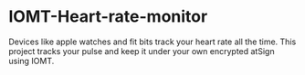 # IOMT-Heart-rate-monitor
Devices like apple watches and fit bits track your heart rate all the time. This project tracks your pulse and keep it under your own encrypted atSign using IOMT.
